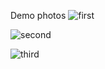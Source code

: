 Demo photos
![first](https://user-images.githubusercontent.com/53330399/66453552-9e27c800-ea19-11e9-9a64-b8231f518381.PNG)

![second](https://user-images.githubusercontent.com/53330399/66453566-a849c680-ea19-11e9-9ec9-269a589e22c5.PNG)

![third](https://user-images.githubusercontent.com/53330399/66453575-ad0e7a80-ea19-11e9-975c-cbd9c6659c31.PNG)

